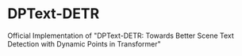 # DPText-DETR
Official Implementation of "DPText-DETR: Towards Better Scene Text Detection with Dynamic Points in Transformer"
